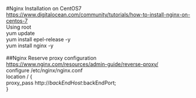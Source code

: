 #Nginx Installation on CentOS7
https://www.digitalocean.com/community/tutorials/how-to-install-nginx-on-centos-7 <br />
Using root <br />
yum update <br />
yum install epel-release -y <br />
yum install nginx -y <br />
<br />
##Nginx Reserve proxy configuration
https://www.nginx.com/resources/admin-guide/reverse-proxy/ <br />
configure /etc/nginx/nginx.conf <br /> 
location / { <br /> 
    proxy_pass http://$backEndHost:$backEndPort; <br />
} <br />

